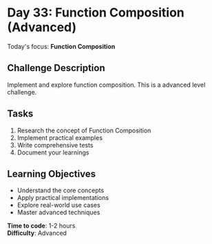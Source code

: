 # Day 33: Function Composition (Advanced)

Today's focus: **Function Composition**

## Challenge Description
Implement and explore function composition. This is a advanced level challenge.

## Tasks
1. Research the concept of Function Composition
2. Implement practical examples
3. Write comprehensive tests
4. Document your learnings

## Learning Objectives
- Understand the core concepts
- Apply practical implementations
- Explore real-world use cases
- Master advanced techniques

**Time to code**: 1-2 hours  
**Difficulty**: Advanced